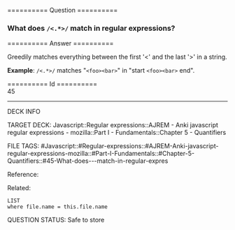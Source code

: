 ========== Question ==========  

### What does `/<.*>/` match in regular expressions?  

========== Answer ==========  

Greedily matches everything between the first '<' and the last '>' in a string.

**Example**: `/<.*>/` matches "`<foo><bar>`" in "start `<foo><bar>` end".

========== Id ==========  
45

---

DECK INFO

TARGET DECK: Javascript::Regular expressions::AJREM - Anki javascript regular expressions - mozilla::Part I - Fundamentals::Chapter 5 - Quantifiers

FILE TAGS: #Javascript::#Regular-expressions::#AJREM-Anki-javascript-regular-expressions-mozilla::#Part-I-Fundamentals::#Chapter-5-Quantifiers::#45-What-does---match-in-regular-expres

Reference:

Related:

```dataview
LIST
where file.name = this.file.name
```


QUESTION STATUS: Safe to store
